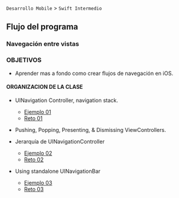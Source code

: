 
`Desarrollo Mobile` > `Swift Intermedio` 

## Flujo del programa 
### Navegación entre vistas

### OBJETIVOS 

- Aprender mas a fondo como crear flujos de navegación en iOS.

#### ORGANIZACION DE LA CLASE 

- UINavigation Controller, navigation stack.

	- [Ejemplo 01](Ejemplo-01)
	- [Reto 01](Reto-01)

- Pushing, Popping, Presenting, & Dismissing ViewControllers.

- Jerarquía de UINavigationController

	- [Ejemplo 02](Ejemplo-02)
	- [Reto 02](Reto-02)

- Using standalone UINavigationBar

	- [Ejemplo 03](Ejemplo-03)
	- [Reto 03](Reto-03)
